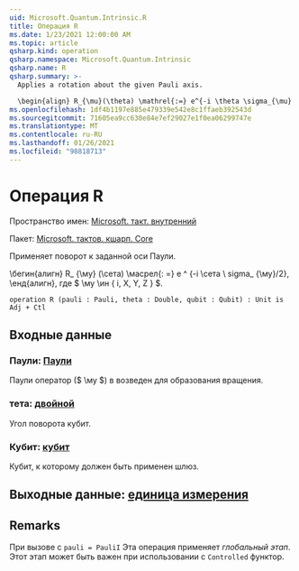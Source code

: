 ```yaml
---
uid: Microsoft.Quantum.Intrinsic.R
title: Операция R
ms.date: 1/23/2021 12:00:00 AM
ms.topic: article
qsharp.kind: operation
qsharp.namespace: Microsoft.Quantum.Intrinsic
qsharp.name: R
qsharp.summary: >-
  Applies a rotation about the given Pauli axis.

  \begin{align} R_{\mu}(\theta) \mathrel{:=} e^{-i \theta \sigma_{\mu} / 2}, \end{align} where $\mu \in \{I, X, Y, Z\}$.
ms.openlocfilehash: 1df4b1197e885e479339e542e8c1ffaeb392543d
ms.sourcegitcommit: 71605ea9cc630e84e7ef29027e1f0ea06299747e
ms.translationtype: MT
ms.contentlocale: ru-RU
ms.lasthandoff: 01/26/2021
ms.locfileid: "98818713"
---
```

# <a name="r-operation"></a>Операция R

Пространство имен: [Microsoft. такт. внутренний](xref:Microsoft.Quantum.Intrinsic)

Пакет: [Microsoft. тактов. кшарп. Core](https://nuget.org/packages/Microsoft.Quantum.QSharp.Core)


Применяет поворот к заданной оси Паули.

\бегин{алигн} R_ {\му} (\сета) \масрел{: =} e ^ {-i \сета \ sigma_ {\му}/2}, \енд{алигн}, где $ \му \ин \{ i, X, Y, Z \} $.

```qsharp
operation R (pauli : Pauli, theta : Double, qubit : Qubit) : Unit is Adj + Ctl
```


## <a name="input"></a>Входные данные

### <a name="pauli--pauli"></a>Паули: [Паули](xref:microsoft.quantum.lang-ref.pauli)

Паули оператор ($ \му $) в возведен для образования вращения.


### <a name="theta--double"></a>тета: [двойной](xref:microsoft.quantum.lang-ref.double)

Угол поворота кубит.


### <a name="qubit--qubit"></a>Кубит: [кубит](xref:microsoft.quantum.lang-ref.qubit)

Кубит, к которому должен быть применен шлюз.



## <a name="output--unit"></a>Выходные данные: [единица измерения](xref:microsoft.quantum.lang-ref.unit)



## <a name="remarks"></a>Remarks

При вызове с `pauli = PauliI` Эта операция применяет *глобальный этап*. Этот этап может быть важен при использовании с `Controlled` функтор.
